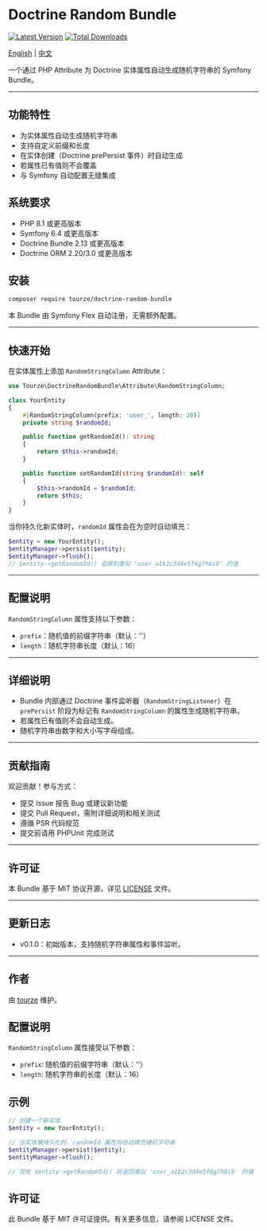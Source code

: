 # Doctrine Random Bundle

[![Latest Version](https://img.shields.io/packagist/v/tourze/doctrine-random-bundle.svg?style=flat-square)](https://packagist.org/packages/tourze/doctrine-random-bundle)
[![Total Downloads](https://img.shields.io/packagist/dt/tourze/doctrine-random-bundle.svg?style=flat-square)](https://packagist.org/packages/tourze/doctrine-random-bundle)

[English](README.md) | [中文](README.zh-CN.md)

一个通过 PHP Attribute 为 Doctrine 实体属性自动生成随机字符串的 Symfony Bundle。

---

## 功能特性

- 为实体属性自动生成随机字符串
- 支持自定义前缀和长度
- 在实体创建（Doctrine prePersist 事件）时自动生成
- 若属性已有值则不会覆盖
- 与 Symfony 自动配置无缝集成

## 系统要求

- PHP 8.1 或更高版本
- Symfony 6.4 或更高版本
- Doctrine Bundle 2.13 或更高版本
- Doctrine ORM 2.20/3.0 或更高版本

## 安装

```bash
composer require tourze/doctrine-random-bundle
```

本 Bundle 由 Symfony Flex 自动注册，无需额外配置。

---

## 快速开始

在实体属性上添加 `RandomStringColumn` Attribute：

```php
use Tourze\DoctrineRandomBundle\Attribute\RandomStringColumn;

class YourEntity
{
    #[RandomStringColumn(prefix: 'user_', length: 20)]
    private string $randomId;

    public function getRandomId(): string
    {
        return $this->randomId;
    }

    public function setRandomId(string $randomId): self
    {
        $this->randomId = $randomId;
        return $this;
    }
}
```

当你持久化新实体时，`randomId` 属性会在为空时自动填充：

```php
$entity = new YourEntity();
$entityManager->persist($entity);
$entityManager->flush();
// $entity->getRandomId() 会得到类似 'user_a1b2c3d4e5f6g7h8i9' 的值
```

---

## 配置说明

`RandomStringColumn` 属性支持以下参数：

- `prefix`：随机值的前缀字符串（默认：''）
- `length`：随机字符串长度（默认：16）

---

## 详细说明

- Bundle 内部通过 Doctrine 事件监听器（`RandomStringListener`）在 `prePersist` 阶段为标记有 `RandomStringColumn` 的属性生成随机字符串。
- 若属性已有值则不会自动生成。
- 随机字符串由数字和大小写字母组成。

---

## 贡献指南

欢迎贡献！参与方式：

- 提交 Issue 报告 Bug 或建议新功能
- 提交 Pull Request，需附详细说明和相关测试
- 遵循 PSR 代码规范
- 提交前请用 PHPUnit 完成测试

---

## 许可证

本 Bundle 基于 MIT 协议开源，详见 [LICENSE](LICENSE) 文件。

---

## 更新日志

- v0.1.0：初始版本，支持随机字符串属性和事件监听。

---

## 作者

由 [tourze](https://github.com/tourze) 维护。

## 配置说明

`RandomStringColumn` 属性接受以下参数：

- `prefix`: 随机值的前缀字符串（默认：''）
- `length`: 随机字符串的长度（默认：16）

## 示例

```php
// 创建一个新实体
$entity = new YourEntity();

// 当实体被持久化时，randomId 属性将自动填充随机字符串
$entityManager->persist($entity);
$entityManager->flush();

// 现在 $entity->getRandomId() 将返回类似 'user_a1b2c3d4e5f6g7h8i9' 的值
```

## 许可证

此 Bundle 基于 MIT 许可证提供。有关更多信息，请参阅 LICENSE 文件。
